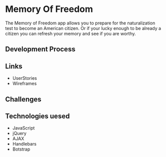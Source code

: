 # Memory Of Freedom

The Memory of Freedom app allows you to prepare for the naturalization test to become an American citizen. Or if your lucky enough to be already a citizen you can refresh your memory and see if you are worthy.

## Development Process

## Links

 - UserStories
 - Wireframes

## Challenges

## Technologies uesed

- JavaScript
- jQuery
- AJAX
- Handlebars
- Botstrap

